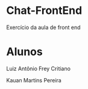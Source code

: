 # Chat-FrontEnd
Exercício da aula de front end 
# Alunos
Luiz Antônio Frey Critiano

Kauan Martins Pereira

